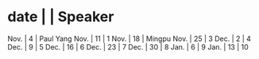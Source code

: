 date   |  |  Speaker
========================
Nov.  |  4 |  Paul Yang
Nov.  | 11 |  1
Nov.  | 18 |  Mingpu
Nov.  | 25 |  3
Dec.  |  2 |  4
Dec.  |  9 |  5
Dec.  | 16 |  6
Dec.  | 23 |  7
Dec.  | 30 |  8
Jan.  |  6 |  9
Jan.  | 13 |  10
